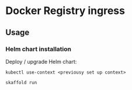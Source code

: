 # Docker Registry ingress

## Usage

### Helm chart installation

Deploy / upgrade Helm chart:
```shell
kubectl use-context <previousy set up context>

skaffold run
```
